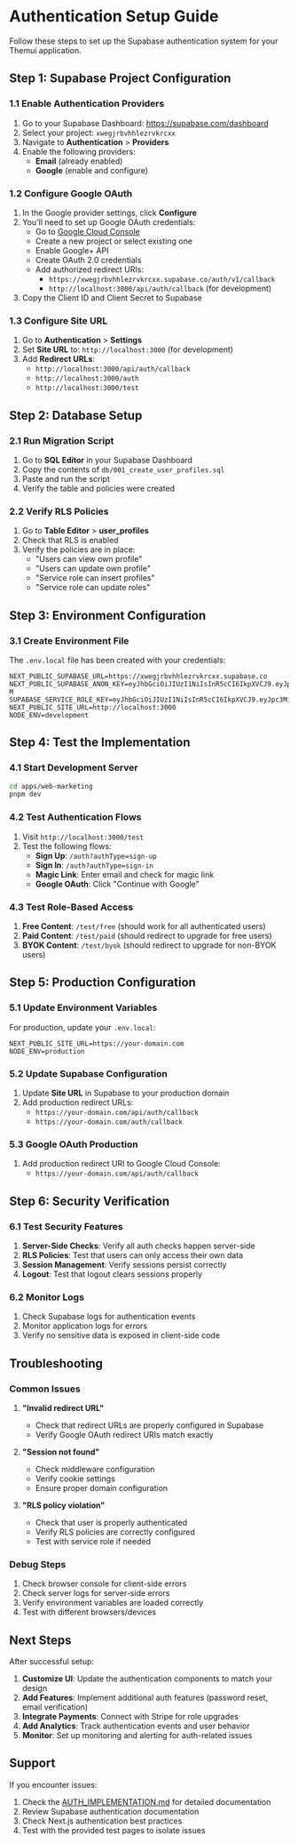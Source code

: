 # Authentication Setup Guide

Follow these steps to set up the Supabase authentication system for your Themui application.

## Step 1: Supabase Project Configuration

### 1.1 Enable Authentication Providers

1. Go to your Supabase Dashboard: https://supabase.com/dashboard
2. Select your project: `xwegjrbvhhlezrvkrcxx`
3. Navigate to **Authentication** > **Providers**
4. Enable the following providers:
   - **Email** (already enabled)
   - **Google** (enable and configure)

### 1.2 Configure Google OAuth

1. In the Google provider settings, click **Configure**
2. You'll need to set up Google OAuth credentials:
   - Go to [Google Cloud Console](https://console.cloud.google.com/)
   - Create a new project or select existing one
   - Enable Google+ API
   - Create OAuth 2.0 credentials
   - Add authorized redirect URIs:
     - `https://xwegjrbvhhlezrvkrcxx.supabase.co/auth/v1/callback`
     - `http://localhost:3000/api/auth/callback` (for development)
3. Copy the Client ID and Client Secret to Supabase

### 1.3 Configure Site URL

1. Go to **Authentication** > **Settings**
2. Set **Site URL** to: `http://localhost:3000` (for development)
3. Add **Redirect URLs**:
   - `http://localhost:3000/api/auth/callback`
   - `http://localhost:3000/auth`
   - `http://localhost:3000/test`

## Step 2: Database Setup

### 2.1 Run Migration Script

1. Go to **SQL Editor** in your Supabase Dashboard
2. Copy the contents of `db/001_create_user_profiles.sql`
3. Paste and run the script
4. Verify the table and policies were created

### 2.2 Verify RLS Policies

1. Go to **Table Editor** > **user_profiles**
2. Check that RLS is enabled
3. Verify the policies are in place:
   - "Users can view own profile"
   - "Users can update own profile"
   - "Service role can insert profiles"
   - "Service role can update roles"

## Step 3: Environment Configuration

### 3.1 Create Environment File

The `.env.local` file has been created with your credentials:

```env
NEXT_PUBLIC_SUPABASE_URL=https://xwegjrbvhhlezrvkrcxx.supabase.co
NEXT_PUBLIC_SUPABASE_ANON_KEY=eyJhbGciOiJIUzI1NiIsInR5cCI6IkpXVCJ9.eyJpc3MiOiJzdXBhYmFzZSIsInJlZiI6Inh3ZWdqcmJ2aGhsZXpydmtyY3h4Iiwicm9sZSI6ImFub24iLCJpYXQiOjE3NTYwOTQyNTIsImV4cCI6MjA3MTY3MDI1Mn0.7iK40CONI6bzECTLjs_d0eQpE7e14ttNFDq_NymJj-M
SUPABASE_SERVICE_ROLE_KEY=eyJhbGciOiJIUzI1NiIsInR5cCI6IkpXVCJ9.eyJpc3MiOiJzdXBhYmFzZSIsInJlZiI6Inh3ZWdqcmJ2aGhsZXpydmtyY3h4Iiwicm9sZSI6InNlcnZpY2Vfcm9sZSIsImlhdCI6MTc1NjA5NDI1MiwiZXhwIjoyMDcxNjcwMjUyfQ.b2WUzCuSiaXpI6oqH6ctIuTcwpfguFNruEMfaHiOVOo
NEXT_PUBLIC_SITE_URL=http://localhost:3000
NODE_ENV=development
```

## Step 4: Test the Implementation

### 4.1 Start Development Server

```bash
cd apps/web-marketing
pnpm dev
```

### 4.2 Test Authentication Flows

1. Visit `http://localhost:3000/test`
2. Test the following flows:
   - **Sign Up**: `/auth?authType=sign-up`
   - **Sign In**: `/auth?authType=sign-in`
   - **Magic Link**: Enter email and check for magic link
   - **Google OAuth**: Click "Continue with Google"

### 4.3 Test Role-Based Access

1. **Free Content**: `/test/free` (should work for all authenticated users)
2. **Paid Content**: `/test/paid` (should redirect to upgrade for free users)
3. **BYOK Content**: `/test/byok` (should redirect to upgrade for non-BYOK users)

## Step 5: Production Configuration

### 5.1 Update Environment Variables

For production, update your `.env.local`:

```env
NEXT_PUBLIC_SITE_URL=https://your-domain.com
NODE_ENV=production
```

### 5.2 Update Supabase Configuration

1. Update **Site URL** in Supabase to your production domain
2. Add production redirect URLs:
   - `https://your-domain.com/api/auth/callback`
   - `https://your-domain.com/auth/callback`

### 5.3 Google OAuth Production

1. Add production redirect URI to Google Cloud Console:
   - `https://your-domain.com/api/auth/callback`

## Step 6: Security Verification

### 6.1 Test Security Features

1. **Server-Side Checks**: Verify all auth checks happen server-side
2. **RLS Policies**: Test that users can only access their own data
3. **Session Management**: Verify sessions persist correctly
4. **Logout**: Test that logout clears sessions properly

### 6.2 Monitor Logs

1. Check Supabase logs for authentication events
2. Monitor application logs for errors
3. Verify no sensitive data is exposed in client-side code

## Troubleshooting

### Common Issues

1. **"Invalid redirect URL"**

   - Check that redirect URLs are properly configured in Supabase
   - Verify Google OAuth redirect URIs match exactly

2. **"Session not found"**

   - Check middleware configuration
   - Verify cookie settings
   - Ensure proper domain configuration

3. **"RLS policy violation"**
   - Check that user is properly authenticated
   - Verify RLS policies are correctly configured
   - Test with service role if needed

### Debug Steps

1. Check browser console for client-side errors
2. Check server logs for server-side errors
3. Verify environment variables are loaded correctly
4. Test with different browsers/devices

## Next Steps

After successful setup:

1. **Customize UI**: Update the authentication components to match your design
2. **Add Features**: Implement additional auth features (password reset, email verification)
3. **Integrate Payments**: Connect with Stripe for role upgrades
4. **Add Analytics**: Track authentication events and user behavior
5. **Monitor**: Set up monitoring and alerting for auth-related issues

## Support

If you encounter issues:

1. Check the [AUTH_IMPLEMENTATION.md](./AUTH_IMPLEMENTATION.md) for detailed documentation
2. Review Supabase authentication documentation
3. Check Next.js authentication best practices
4. Test with the provided test pages to isolate issues
